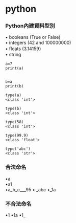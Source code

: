 # python
### Python內建資料型別  
• booleans (True or False)  
• integers (42 and 100000000)  
• floats (3.14159）  
• string  

```
a=7
print(a)


b=a
print(b)

type(a) 
<class 'int'>

type(b)
<class 'int'>

type(58)
<class 'int'>

type(99.9)
<class 'float'>

type('abc')
<class 'str'>

```

### 合法命名  

•a  
•a1  
•a_b_c___95
• _abc
•_1a

### 不合法命名

•1 
•1a
•1_


